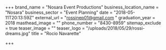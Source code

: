 +++
brand_name = "Nosara Event Productions"
business_location_name = "Nosara"
business_sector = "Event Planning"
date = "2018-05-11T20:13:59Z"
external_url = "rossinep01@gmail.com "
graduation_year = 2018
masthead_image = ""
phone_number = "8430-8959"
sitemap_exclude = true
teaser_image = ""
teaser_logo = "/uploads/2018/05/29/rossi-dreams.jpg"
title = "Rocio Navarette"

+++
